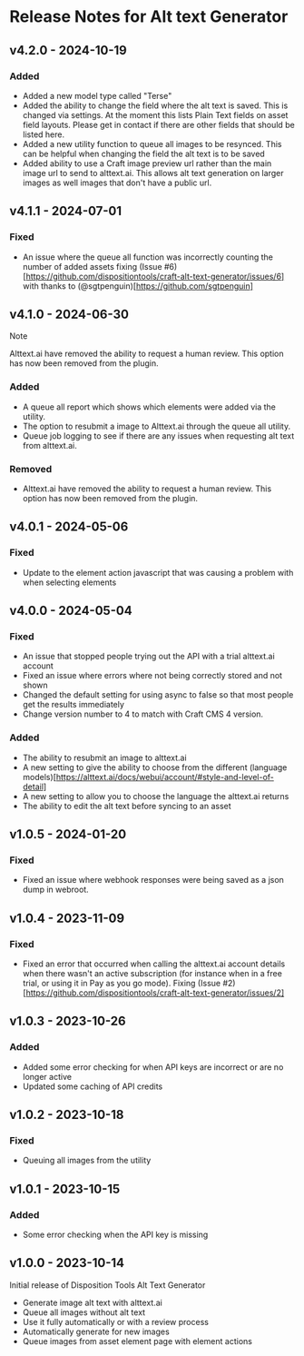 # Release Notes for Alt text Generator

## v4.2.0 - 2024-10-19

### Added
- Added a new model type called "Terse"
- Added the ability to change the field where the alt text is saved. This is changed via settings. At the moment this lists Plain Text fields on asset field layouts. Please get in contact if there are other fields that should be listed here.
- Added a new utility function to queue all images to be resynced. This can be helpful when changing the field the alt text is to be saved
- Added ability to use a Craft image preview url rather than the main image url to send to alttext.ai. This allows alt text generation on larger images as well images that don't have a public url.



## v4.1.1 - 2024-07-01

### Fixed
- An issue where the queue all function was incorrectly counting the number of added assets fixing (Issue #6)[https://github.com/dispositiontools/craft-alt-text-generator/issues/6] with thanks to (@sgtpenguin)[https://github.com/sgtpenguin]

## v4.1.0 - 2024-06-30

> [!NOTE]  
> Alttext.ai have removed the ability to request a human review. This option has now been removed from the plugin.

### Added 
- A queue all report which shows which elements were added via the utility.
- The option to resubmit a image to Alttext.ai through the queue all utility.
- Queue job logging to see if there are any issues when requesting alt text from alttext.ai.

### Removed
- Alttext.ai have removed the ability to request a human review. This option has now been removed from the plugin.

## v4.0.1 - 2024-05-06

### Fixed
- Update to the element action javascript that was causing a problem with when selecting elements


## v4.0.0 - 2024-05-04

### Fixed
- An issue that stopped people trying out the API with a trial alttext.ai account
- Fixed an issue where errors where not being correctly stored and not shown
- Changed the default setting for using async to false so that most people get the results immediately
- Change version number to 4 to match with Craft CMS 4 version.

### Added
- The ability to resubmit an image to alttext.ai 
- A new setting to give the ability to choose from the different (language models)[https://alttext.ai/docs/webui/account/#style-and-level-of-detail]
- A new setting to allow you to choose the language the alttext.ai returns
- The ability to edit the alt text before syncing to an asset


## v1.0.5 - 2024-01-20

### Fixed
- Fixed an issue where webhook responses were being saved as a json dump in webroot. 

## v1.0.4 - 2023-11-09

### Fixed
- Fixed an error that occurred when calling the alttext.ai account details when there wasn't an active subscription (for instance when in a free trial, or using it in Pay as you go mode). Fixing (Issue #2)[https://github.com/dispositiontools/craft-alt-text-generator/issues/2]

## v1.0.3 - 2023-10-26

### Added
- Added some error checking for when API keys are incorrect or are no longer active
- Updated some caching of API credits

## v1.0.2 - 2023-10-18

### Fixed
- Queuing all images from the utility

## v1.0.1 - 2023-10-15

### Added
- Some error checking when the API key is missing

## v1.0.0 - 2023-10-14
Initial release of Disposition Tools Alt Text Generator
- Generate image alt text with alttext.ai
- Queue all images without alt text
- Use it fully automatically or with a review process
- Automatically generate for new images
- Queue images from asset element page with element actions
 
